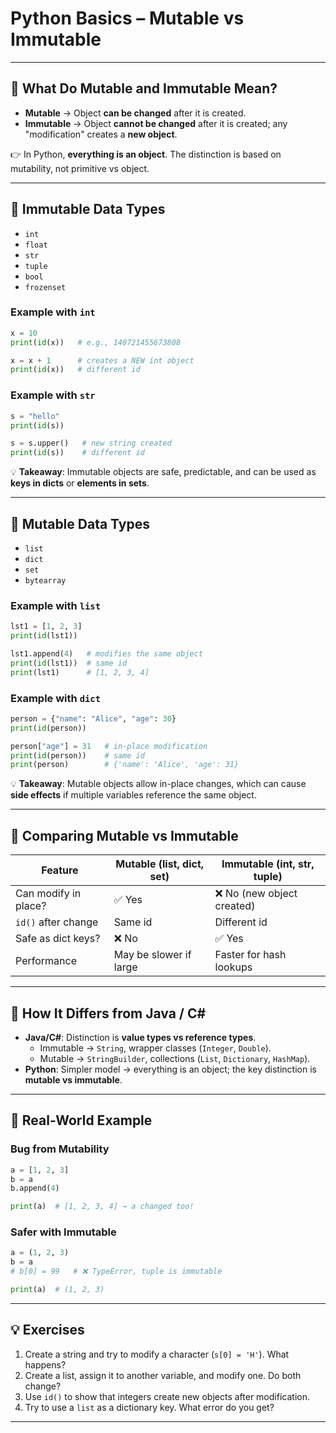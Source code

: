 # Python Basics – Mutable vs Immutable

---

## 🔹 What Do Mutable and Immutable Mean?

- **Mutable** → Object **can be changed** after it is created.  
- **Immutable** → Object **cannot be changed** after it is created; any "modification" creates a **new object**.  

👉 In Python, **everything is an object**. The distinction is based on mutability, not primitive vs object.

---

## 🔹 Immutable Data Types

- `int`
- `float`
- `str`
- `tuple`
- `bool`
- `frozenset`

### Example with `int`
```python
x = 10
print(id(x))   # e.g., 140721455673808

x = x + 1      # creates a NEW int object
print(id(x))   # different id
```

### Example with `str`
```python
s = "hello"
print(id(s))

s = s.upper()   # new string created
print(id(s))    # different id
```

💡 **Takeaway**: Immutable objects are safe, predictable, and can be used as **keys in dicts** or **elements in sets**.

---

## 🔹 Mutable Data Types

- `list`
- `dict`
- `set`
- `bytearray`

### Example with `list`
```python
lst1 = [1, 2, 3]
print(id(lst1))

lst1.append(4)   # modifies the same object
print(id(lst1))  # same id
print(lst1)      # [1, 2, 3, 4]
```

### Example with `dict`
```python
person = {"name": "Alice", "age": 30}
print(id(person))

person["age"] = 31   # in-place modification
print(id(person))    # same id
print(person)        # {'name': 'Alice', 'age': 31}
```

💡 **Takeaway**: Mutable objects allow in-place changes, which can cause **side effects** if multiple variables reference the same object.

---

## 🔹 Comparing Mutable vs Immutable

| Feature                | Mutable (list, dict, set)            | Immutable (int, str, tuple)     |
|-------------------------|--------------------------------------|---------------------------------|
| Can modify in place?    | ✅ Yes                              | ❌ No (new object created)       |
| `id()` after change     | Same id                             | Different id                    |
| Safe as dict keys?      | ❌ No                               | ✅ Yes                          |
| Performance             | May be slower if large              | Faster for hash lookups         |

---

## 🔹 How It Differs from Java / C#

- **Java/C#**: Distinction is **value types vs reference types**.  
  - Immutable → `String`, wrapper classes (`Integer`, `Double`).  
  - Mutable → `StringBuilder`, collections (`List`, `Dictionary`, `HashMap`).  
- **Python**: Simpler model → everything is an object; the key distinction is **mutable vs immutable**.

---

## 🔹 Real-World Example

### Bug from Mutability
```python
a = [1, 2, 3]
b = a
b.append(4)

print(a)  # [1, 2, 3, 4] → a changed too!
```

### Safer with Immutable
```python
a = (1, 2, 3)
b = a
# b[0] = 99   # ❌ TypeError, tuple is immutable

print(a)  # (1, 2, 3)
```

---

## 💡 Exercises

1. Create a string and try to modify a character (`s[0] = 'H'`). What happens?  
2. Create a list, assign it to another variable, and modify one. Do both change?  
3. Use `id()` to show that integers create new objects after modification.  
4. Try to use a `list` as a dictionary key. What error do you get?  

---
